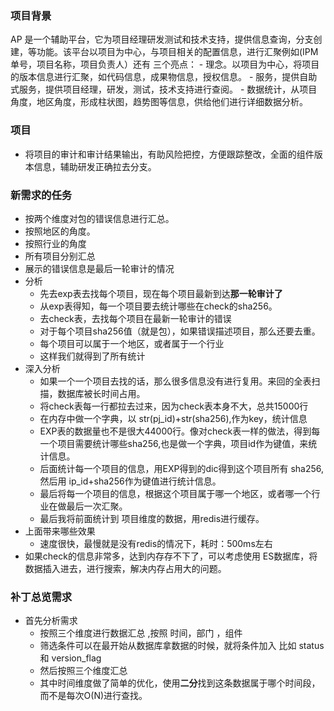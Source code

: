 ### 项目背景
AP 是一个辅助平台，它为项目经理研发测试和技术支持，提供信息查询，分支创建，等功能。该平台以项目为中心，与项目相关的配置信息，进行汇聚例如(IPM单号，项目名称，项目负责人）还有
三个亮点：
    - 理念。以项目为中心，将项目的版本信息进行汇聚，如代码信息，成果物信息，授权信息。
    - 服务，提供自助式服务，提供项目经理，研发，测试，技术支持进行查阅。
    - 数据统计，从项目角度，地区角度，形成柱状图，趋势图等信息，供给他们进行详细数据分析。
    
### 项目 
- 将项目的审计和审计结果输出，有助风险把控，方便跟踪整改，全面的组件版本信息，辅助研发正确拉去分支。

### 新需求的任务
- 按两个维度对包的错误信息进行汇总。
- 按照地区的角度。
- 按照行业的角度
- 所有项目分别汇总
- 展示的错误信息是最后一轮审计的情况
- 分析
    - 先去exp表去找每个项目，现在每个项目最新到达**那一轮审计了**
    - 从exp表得知，每一个项目要去统计哪些在check的sha256。
    - 去check表，去找每个项目在最新一轮审计的错误
    - 对于每个项目sha256值（就是包），如果错误描述项目，那么还要去重。
    - 每个项目可以属于一个地区，或者属于一个行业
    - 这样我们就得到了所有统计
- 深入分析
    - 如果一个一个项目去找的话，那么很多信息没有进行复用。来回的全表扫描，数据库被长时间占用。
    - 将check表每一行都拉去过来，因为check表本身不大，总共15000行
    - 在内存中做一个字典，以 str(pj_id)+str(sha256),作为key，统计信息
    - EXP表的数据量也不是很大44000行。像对check表一样的做法，得到每一个项目需要统计哪些sha256,也是做一个字典，项目id作为键值，来统计信息。
    - 后面统计每一个项目的信息，用EXP得到的dic得到这个项目所有 sha256,然后用 ip_id+sha256作为键值进行统计信息。
    - 最后将每一个项目的信息，根据这个项目属于哪一个地区，或者哪一个行业在做最后一次汇聚。
    - 最后我将前面统计到 项目维度的数据，用redis进行缓存。
- 上面带来哪些效果
    - 速度很快，最慢就是没有redis的情况下，耗时：500ms左右
- 如果check的信息非常多，达到内存存不下了，可以考虑使用 ES数据库，将数据插入进去，进行搜索，解决内存占用大的问题。



### 补丁总览需求
- 首先分析需求
   - 按照三个维度进行数据汇总 ,按照 时间，部门 ，组件
   - 筛选条件可以在最开始从数据库拿数据的时候，就将条件加入 比如 status 和 version_flag
   - 然后按照三个维度汇总
   - 其中时间维度做了简单的优化，使用**二分**找到这条数据属于哪个时间段，而不是每次O(N)进行查找。